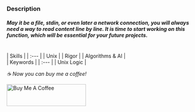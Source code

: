 ### Description
##### May it be a file, stdin, or even later a network connection, you will always need a way to read content line by line. It is time to start working on this function, which will be essential for your future projects.
<br>
| Skills |
| :--- |
| Unix |
| Rigor |
| Algorithms & AI |
<br>
| Keywords |
| :--- |
| Unix Logic |
<br>


 *☕️ Now you can buy me a coffee!*
 
<a href="https://www.buymeacoffee.com/yakupacs" target="_blank"><img src="https://cdn.buymeacoffee.com/buttons/v2/default-yellow.png" alt="Buy Me A Coffee" style="height: 60px !important;width: 217px !important;" ></a>
